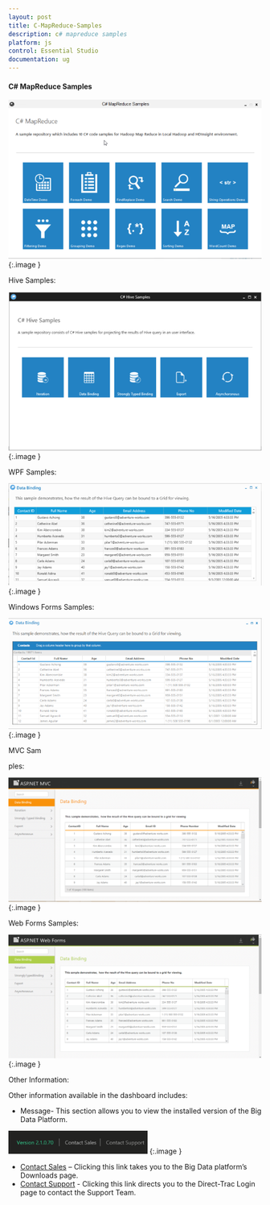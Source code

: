 ```yaml
---
layout: post
title: C-MapReduce-Samples
description: c# mapreduce samples
platform: js
control: Essential Studio
documentation: ug
---
```


#### C# MapReduce Samples



![](C-MapReduce-Samples_images/C-MapReduce-Samples_img1.png)
{:.image }


Hive Samples:



![](C-MapReduce-Samples_images/C-MapReduce-Samples_img2.png)
{:.image }


WPF Samples:



![](C-MapReduce-Samples_images/C-MapReduce-Samples_img3.png)
{:.image }


Windows Forms Samples:



![](C-MapReduce-Samples_images/C-MapReduce-Samples_img4.png)
{:.image }


MVC Sam

ples: 



![](C-MapReduce-Samples_images/C-MapReduce-Samples_img5.png)
{:.image }


Web Forms Samples: 



![](C-MapReduce-Samples_images/C-MapReduce-Samples_img6.png)
{:.image }


Other Information:

Other information available in the dashboard includes:

* Message- This section allows you to view the installed version of the Big Data Platform.



![](C-MapReduce-Samples_images/C-MapReduce-Samples_img7.png)
{:.image }


* [Contact Sales](http://www.syncfusion.com/downloads/bigdata/confirmation) – Clicking this link takes you to the Big Data platform’s Downloads page.
* [Contact Support](http://www.syncfusion.com/Account/Logon?ReturnUrl=%2fsupport%2fdirecttrac) - Clicking this link directs you to the Direct-Trac Login page to contact the Support Team.
